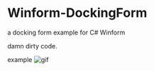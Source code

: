 # Winform-DockingForm
a docking form example for C# Winform

damn dirty code.

example
![gif](https://user-images.githubusercontent.com/27402382/48386703-3ba94780-e736-11e8-84eb-c562ee4aac22.gif)
